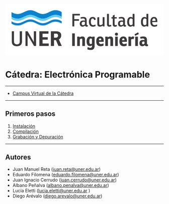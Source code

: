 
![Scheme|30%](fiuner.png)
# Cátedra: Electrónica Programable
-----------

 *  [Campus Virtual de la Cátedra](http://campus.ingenieria.uner.edu.ar/course/view.php?id=190)

-----------

## Primeros pasos

1. [Instalación](./documentación/instalación.md)
2. [Compilación](./documentación/compilación.md)
3. [Grabación y Depuración](./documentación/depuración.md)

-----------

## Autores

* Juan Manuel Reta (juan.reta@uner.edu.ar)
* Eduardo Filomena (eduardo.filomena@uner.edu.ar)
* Juan Ignacio Cerrudo (juan.cerrudo@uner.edu.ar)
* Albano Peñalva (albano.penalva@uner.edu.ar)
* Lucía Eletti (lucia.eletti@uner.edu.ar )
* Diego Arévalo (diego.arevalo@uner.edu.ar)
